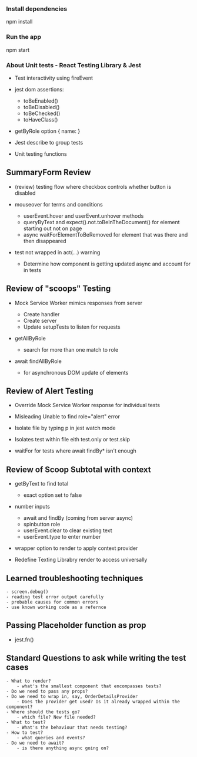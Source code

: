 ### Install dependencies

npm install

### Run the app

npm start

### About Unit tests - React Testing Library & Jest

- Test interactivity using fireEvent

- jest dom assertions:

  - toBeEnabled()
  - toBeDisabled()
  - toBeChecked()
  - toHaveClass()

- getByRole option { name: }

- Jest describe to group tests

- Unit testing functions

## SummaryForm Review

- (review) testing flow where checkbox controls whether button is disabled

- mouseover for terms and conditions

  - userEvent.hover and userEvent.unhover methods
  - queryByText and expect().not.toBeInTheDocument() for element starting out not on page
  - async waitForElementToBeRemoved for element that was there and then disappeared

- test not wrapped in act(...) warning
  - Determine how component is getting updated async and account for in tests

## Review of "scoops" Testing

- Mock Service Worker mimics responses from server

  - Create handler
  - Create server
  - Update setupTests to listen for requests

- getAllByRole

  - search for more than one match to role

- await findAllByRole
  - for asynchronous DOM update of elements

## Review of Alert Testing

- Override Mock Service Worker response for individual tests

- Misleading Unable to find role="alert" error

- Isolate file by typing p in jest watch mode

- Isolates test within file eith test.only or test.skip

- waitFor for tests where await findBy\* isn't enough

## Review of Scoop Subtotal with context

- getByText to find total

  - exact option set to false

- number inputs

  - await and findBy (coming from server async)
  - spinbutton role
  - userEvent.clear to clear existing text
  - userEvent.type to enter number

- wrapper option to render to apply context provider

- Redefine Texting Librabry render to access universally

## Learned troubleshooting techniques

    - screen.debug()
    - reading test error output carefully
    - probable causes for common errors
    - use known working code as a refernce

## Passing Placeholder function as prop

- jest.fn()

## Standard Questions to ask while writing the test cases

    - What to render?
    	- what's the smallest component that encompasses tests?
    - Do we need to pass any props?
    - Do we need to wrap in, say, OrderDetailsProvider
    	- Does the provider get used? Is it already wrapped within the component?
    - Where should the tests go?
    	- which file? New file needed?
    - What to test?
    	- What's the behaviour that needs testing?
    - How to test?
    	- what queries and events?
    - Do we need to await?
    	- is there anything async going on?
